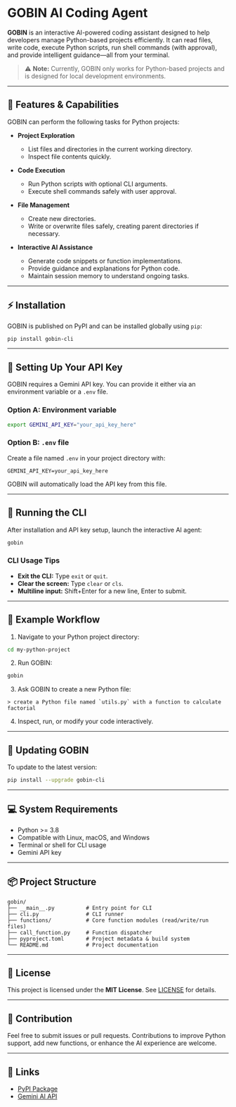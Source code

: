 
# GOBIN AI Coding Agent

**GOBIN** is an interactive AI-powered coding assistant designed to help developers manage Python-based projects efficiently. It can read files, write code, execute Python scripts, run shell commands (with approval), and provide intelligent guidance—all from your terminal.

> ⚠️ **Note:** Currently, GOBIN only works for Python-based projects and is designed for local development environments.

---

## 🌟 Features & Capabilities

GOBIN can perform the following tasks for Python projects:

- **Project Exploration**
  - List files and directories in the current working directory.
  - Inspect file contents quickly.

- **Code Execution**
  - Run Python scripts with optional CLI arguments.
  - Execute shell commands safely with user approval.

- **File Management**
  - Create new directories.
  - Write or overwrite files safely, creating parent directories if necessary.

- **Interactive AI Assistance**
  - Generate code snippets or function implementations.
  - Provide guidance and explanations for Python code.
  - Maintain session memory to understand ongoing tasks.

---

## ⚡ Installation

GOBIN is published on PyPI and can be installed globally using `pip`:

```bash
pip install gobin-cli
````

---

## 🔑 Setting Up Your API Key

GOBIN requires a Gemini API key. You can provide it either via an environment variable or a `.env` file.

### Option A: Environment variable

```bash
export GEMINI_API_KEY="your_api_key_here"
```

### Option B: `.env` file

Create a file named `.env` in your project directory with:

```text
GEMINI_API_KEY=your_api_key_here
```

GOBIN will automatically load the API key from this file.

---

## 🚀 Running the CLI

After installation and API key setup, launch the interactive AI agent:

```bash
gobin
```

### CLI Usage Tips

* **Exit the CLI:** Type `exit` or `quit`.
* **Clear the screen:** Type `clear` or `cls`.
* **Multiline input:** Shift+Enter for a new line, Enter to submit.

---

## 🧩 Example Workflow

1. Navigate to your Python project directory:

```bash
cd my-python-project
```

2. Run GOBIN:

```bash
gobin
```

3. Ask GOBIN to create a new Python file:

```
> create a Python file named `utils.py` with a function to calculate factorial
```

4. Inspect, run, or modify your code interactively.

---

## 🔄 Updating GOBIN

To update to the latest version:

```bash
pip install --upgrade gobin-cli
```

---

## 💻 System Requirements

* Python >= 3.8
* Compatible with Linux, macOS, and Windows
* Terminal or shell for CLI usage
* Gemini API key

---

## 📦 Project Structure

```
gobin/
├── __main__.py          # Entry point for CLI
├── cli.py               # CLI runner
├── functions/           # Core function modules (read/write/run files)
├── call_function.py     # Function dispatcher
├── pyproject.toml       # Project metadata & build system
└── README.md            # Project documentation
```

---

## 📜 License

This project is licensed under the **MIT License**. See [LICENSE](LICENSE) for details.

---

## 📝 Contribution

Feel free to submit issues or pull requests. Contributions to improve Python support, add new functions, or enhance the AI experience are welcome.

---

## 🔗 Links

* [PyPI Package](https://pypi.org/project/gobin-cli/)
* [Gemini AI API](https://developers.google.com/vertex-ai/docs/text-generation/overview)


